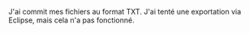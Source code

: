 J'ai commit mes fichiers au format TXT. J'ai tenté une exportation via Eclipse, mais cela n'a pas fonctionné.
